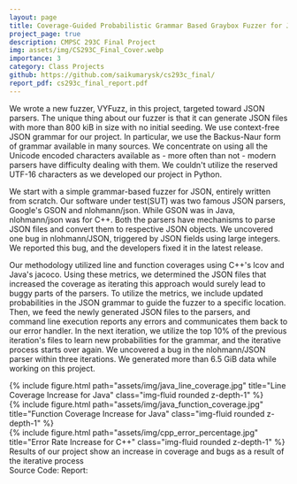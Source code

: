 ```yaml
---
layout: page
title: Coverage-Guided Probabilistic Grammar Based Graybox Fuzzer for JSON
project_page: true
description: CMPSC 293C Final Project
img: assets/img/CS293C_Final_Cover.webp
importance: 3
category: Class Projects
github: https://github.com/saikumarysk/cs293c_final/
report_pdf: cs293c_final_report.pdf
---
```


We wrote a new fuzzer, VYFuzz, in this project, targeted toward JSON parsers.
The unique thing about our fuzzer is that it can generate JSON files with more than 800 kiB in size with no initial seeding.
We use context-free JSON grammar for our project.
In particular, we use the Backus-Naur form of grammar available in many sources.
We concentrate on using all the Unicode encoded characters available as - more often than not - modern parsers have difficulty dealing with them.
We couldn't utilize the reserved UTF-16 characters as we developed our project in Python.

We start with a simple grammar-based fuzzer for JSON, entirely written from scratch.
Our software under test(SUT) was two famous JSON parsers, Google's GSON and nlohmann/json.
While GSON was in Java, nlohmann/json was for C++.
Both the parsers have mechanisms to parse JSON files and convert them to respective JSON objects.
We uncovered one bug in nlohmann/JSON, triggered by JSON fields using large integers.
We reported this bug, and the developers fixed it in the latest release.

Our methodology utilized line and function coverages using C++'s lcov and Java's jacoco.
Using these metrics, we determined the JSON files that increased the coverage as iterating this approach would surely lead to buggy parts of the parsers.
To utilize the metrics, we include updated probabilities in the JSON grammar to guide the fuzzer to a specific location.
Then, we feed the newly generated JSON files to the parsers, and command line execution reports any errors and communicates them back to our error handler.
In the next iteration, we utilize the top 10% of the previous iteration's files to learn new probabilities for the grammar, and the iterative process starts over again.
We uncovered a bug in the nlohmann/JSON parser within three iterations.
We generated more than 6.5 GiB data while working on this project.

<div class="row">
    <div class="col-sm mt-3 mt-md-0">
        {% include figure.html path="assets/img/java_line_coverage.jpg" title="Line Coverage Increase for Java" class="img-fluid rounded z-depth-1" %}
    </div>
	<div class="col-sm mt-3 mt-md-0">
        {% include figure.html path="assets/img/java_function_coverage.jpg" title="Function Coverage Increase for Java" class="img-fluid rounded z-depth-1" %}
    </div>
	<div class="col-sm mt-3 mt-md-0">
        {% include figure.html path="assets/img/cpp_error_percentage.jpg" title="Error Rate Increase for C++" class="img-fluid rounded z-depth-1" %}
    </div>
</div>
<div class="caption">
    Results of our project show an increase in coverage and bugs as a result of the iterative process
</div>

<div class='social'>
<div class="contact-icons">
  Source Code: <a href="{{ page.github }}" title="GitHub"><i class="fab fa-github"></i></a>
  Report: <a href="{{ page.report_pdf | prepend: 'assets/pdf/' | relative_url}}" target="_blank" rel="noopener noreferrer"><i class="fas fa-file-pdf"></i></a>
</div>
</div>

